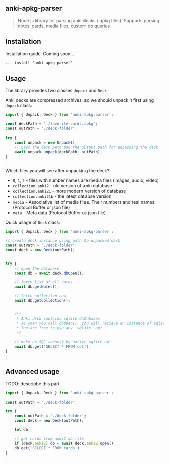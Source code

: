 ## anki-apkg-parser

> Node.js library for parsing anki decks (.apkg files).
> Supports parsing notes, cards, media files, custom db queries

## Installation 

Installation guide. Coming soon...

`... install 'anki-apkg-parser'`

## Usage

The library provides two classes `Unpack` and `Deck`

Anki decks are compressed archives, so we should unpack it first using `Unpack` class:

```typescript
import { Unpack, Deck } from 'anki-apkg-parser';

const deckPath = './favorite-cards.apkg';
const outPath = './deck-folder';

try {
    const unpack = new Unpack();
    // pass the deck path and the output path for unpacking the deck
    await unpack.unpack(deckPath, outPath);
}
...
```

Which files you will see after unpacking the deck?

- `0`, `1`, `2` - files with number names are media files (images, audio, video)
- `collection.anki2` - old version of anki database
- `collection.anki21` - more modern version of database
- `collection.anki21b` - the latest databse version
- `media` - Associative list of media files. Their numbers and real names. (Protocol Buffer or json file)
- `meta` - Meta data (Protocol Buffer or json file)

Quick usage of `Deck` class:

```typescript
import { Unpack, Deck } from 'anki-apkg-parser';

// create deck instance using path to unpacked deck
const outPath = './deck-folder';
const deck = new Deck(outPath);


try {
    // open the database
    const db = await deck.dbOpen();

    // fetch list of all notes
    await db.getNotes();

    // fetch colleciton raw
    await db.getCollection();


    /**
     * Anki deck contains sqlite databases
     * so when you call dbOpen(), you will recieve an instance of sqlite library
     * You are free to use any 'sqlite' api
     */

    // make an SQL request by native sqlite api
    await db.get('SELECT * FROM col');
}
...
```

## Advanced usage

TODO: descripbe this part

```typescript
import { Unpack, Deck } from 'anki-apkg-parser';

const outPath = './deck-folder';

try {
    const outPath = './deck-folder';
    const deck = new Deck(outPath);

    let db;

    // get cards from anki2 db file
    if (deck.anki2) db = await deck.anki2.open()
    db.get('SELECT * FROM cards')
}
...
```
